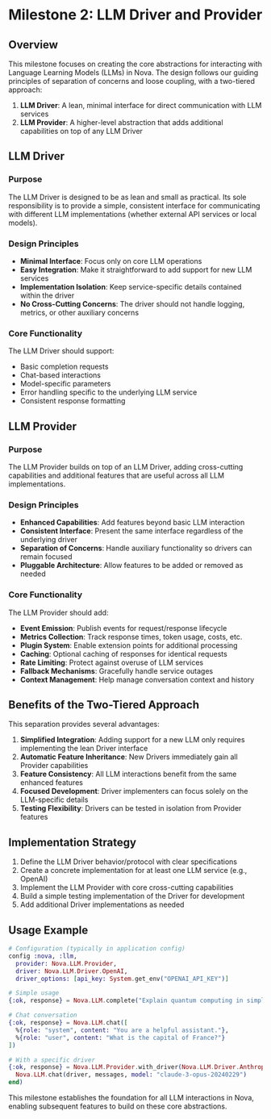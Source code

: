 # Milestone 2: LLM Driver and Provider

## Overview

This milestone focuses on creating the core abstractions for interacting with Language Learning Models (LLMs) in Nova. The design follows our guiding principles of separation of concerns and loose coupling, with a two-tiered approach:

1. **LLM Driver**: A lean, minimal interface for direct communication with LLM services
2. **LLM Provider**: A higher-level abstraction that adds additional capabilities on top of any LLM Driver

## LLM Driver

### Purpose

The LLM Driver is designed to be as lean and small as practical. Its sole responsibility is to provide a simple, consistent interface for communicating with different LLM implementations (whether external API services or local models).

### Design Principles

- **Minimal Interface**: Focus only on core LLM operations
- **Easy Integration**: Make it straightforward to add support for new LLM services
- **Implementation Isolation**: Keep service-specific details contained within the driver
- **No Cross-Cutting Concerns**: The driver should not handle logging, metrics, or other auxiliary concerns

### Core Functionality

The LLM Driver should support:

- Basic completion requests
- Chat-based interactions
- Model-specific parameters
- Error handling specific to the underlying LLM service
- Consistent response formatting

## LLM Provider

### Purpose

The LLM Provider builds on top of an LLM Driver, adding cross-cutting capabilities and additional features that are useful across all LLM implementations.

### Design Principles

- **Enhanced Capabilities**: Add features beyond basic LLM interaction
- **Consistent Interface**: Present the same interface regardless of the underlying driver
- **Separation of Concerns**: Handle auxiliary functionality so drivers can remain focused
- **Pluggable Architecture**: Allow features to be added or removed as needed

### Core Functionality

The LLM Provider should add:

- **Event Emission**: Publish events for request/response lifecycle
- **Metrics Collection**: Track response times, token usage, costs, etc.
- **Plugin System**: Enable extension points for additional processing
- **Caching**: Optional caching of responses for identical requests
- **Rate Limiting**: Protect against overuse of LLM services
- **Fallback Mechanisms**: Gracefully handle service outages
- **Context Management**: Help manage conversation context and history

## Benefits of the Two-Tiered Approach

This separation provides several advantages:

1. **Simplified Integration**: Adding support for a new LLM only requires implementing the lean Driver interface
2. **Automatic Feature Inheritance**: New Drivers immediately gain all Provider capabilities
3. **Feature Consistency**: All LLM interactions benefit from the same enhanced features
4. **Focused Development**: Driver implementers can focus solely on the LLM-specific details
5. **Testing Flexibility**: Drivers can be tested in isolation from Provider features

## Implementation Strategy

1. Define the LLM Driver behavior/protocol with clear specifications
2. Create a concrete implementation for at least one LLM service (e.g., OpenAI)
3. Implement the LLM Provider with core cross-cutting capabilities
4. Build a simple testing implementation of the Driver for development
5. Add additional Driver implementations as needed

## Usage Example

```elixir
# Configuration (typically in application config)
config :nova, :llm,
  provider: Nova.LLM.Provider,
  driver: Nova.LLM.Driver.OpenAI,
  driver_options: [api_key: System.get_env("OPENAI_API_KEY")]

# Simple usage
{:ok, response} = Nova.LLM.complete("Explain quantum computing in simple terms")

# Chat conversation
{:ok, response} = Nova.LLM.chat([
  %{role: "system", content: "You are a helpful assistant."},
  %{role: "user", content: "What is the capital of France?"}
])

# With a specific driver
{:ok, response} = Nova.LLM.Provider.with_driver(Nova.LLM.Driver.Anthropic, fn driver ->
  Nova.LLM.chat(driver, messages, model: "claude-3-opus-20240229")
end)
```

This milestone establishes the foundation for all LLM interactions in Nova, enabling subsequent features to build on these core abstractions.